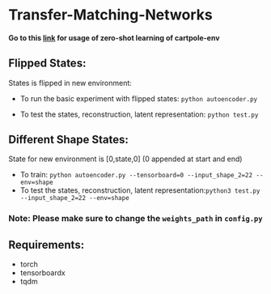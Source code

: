 # Transfer-Matching-Networks

#### Go to this [link](https://github.com/nsidn98/Transfer-Matching-Networks/blob/master/src/algos/dqn/README.md) for usage of zero-shot learning of cartpole-env


## Flipped States:
States is flipped in new environment:
* To run the basic experiment with flipped states:
`python autoencoder.py`

* To test the states, reconstruction, latent representation:
`python test.py`

## Different Shape States:
State for new environment is [0,state,0] (0 appended at start and end)
* To train: `python autoencoder.py --tensorboard=0 --input_shape_2=22 --env=shape`
* To test the states, reconstruction, latent representation:`python3 test.py --input_shape_2=22 --env=shape`

### Note: Please make sure to change the `weights_path` in `config.py`

## Requirements:
* torch
* tensorboardx
* tqdm
